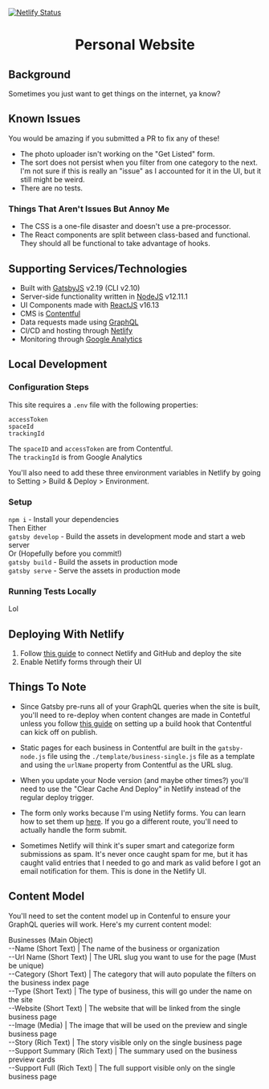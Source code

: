 [![Netlify Status](https://api.netlify.com/api/v1/badges/819c20ba-81db-4dae-83f4-a1dbe82eba5f/deploy-status)](https://app.netlify.com/sites/xenodochial-bohr-1c4dfd/deploys)

<h1 align="center">
  Personal Website
</h1>

## Background
Sometimes you just want to get things on the internet, ya know?

## Known Issues
You would be amazing if you submitted a PR to fix any of these!
- The photo uploader isn't working on the "Get Listed" form.
- The sort does not persist when you filter from one category to the next. I'm not sure if this is really an "issue" as I accounted for it in the UI, but it still might be weird.
- There are no tests.
### Things That Aren't Issues But Annoy Me
- The CSS is a one-file disaster and doesn't use a pre-processor.
- The React components are split between class-based and functional. They should all be functional to take advantage of hooks.

## Supporting Services/Technologies
- Built with [GatsbyJS](https://www.gatsbyjs.org/) v2.19 (CLI v2.10)
- Server-side functionality written in [NodeJS](https://nodejs.org/) v12.11.1
- UI Components made with [ReactJS](https://reactjs.org/) v16.13
- CMS is [Contentful](https://www.contentful.com/)
- Data requests made using [GraphQL](https://graphql.org/)
- CI/CD and hosting through [Netlify](https://www.netlify.com/)
- Monitoring through [Google Analytics](https://analytics.google.com/)

## Local Development

### Configuration Steps
This site requires a `.env` file with the following properties:

```
accessToken
spaceId
trackingId
```

The `spaceID` and `accessToken` are from Contentful.<br/>
The `trackingId` is from Google Analytics

You'll also need to add these three environment variables in Netlify by going to Setting > Build & Deploy > Environment.

### Setup
`npm i` - Install your dependencies<br/>
Then Either<br/>
`gatsby develop` - Build the assets in development mode and start a web server<br/>
Or (Hopefully before you commit!)<br/>
`gatsby build` - Build the assets in production mode<br/>
`gatsby serve` - Serve the assets in production mode<br/>

### Running Tests Locally
Lol

## Deploying With Netlify
1. Follow [this guide](https://www.netlify.com/blog/2016/09/29/a-step-by-step-guide-deploying-on-netlify/) to connect Netlify and GitHub and deploy the site
2. Enable Netlify forms through their UI

## Things To Note
- Since Gatsby pre-runs all of your GraphQL queries when the site is built, you'll need to re-deploy when content changes are made in Contetful unless you follow [this guide](https://www.contentful.com/developers/docs/tutorials/general/automate-site-builds-with-webhooks/) on setting up a build hook that Contentful can kick off on publish.

- Static pages for each business in Contentful are built in the `gatsby-node.js` file using the `./template/business-single.js` file as a template and using the `urlName` property from Contentful as the URL slug.

- When you update your Node version (and maybe other times?) you'll need to use the "Clear Cache And Deploy" in Netlify instead of the regular deploy trigger.

- The form only works because I'm using Netlify forms. You can learn how to set them up [here](https://docs.netlify.com/forms/setup/). If you go a different route, you'll need to actually handle the form submit.

- Sometimes Netlify will think it's super smart and categorize form submissions as spam. It's never once caught spam for me, but it has caught valid entries that I needed to go and mark as valid before I got an email notification for them. This is done in the Netlify UI.

## Content Model
You'll need to set the content model up in Contenful to ensure your GraphQL queries will work. Here's my current content model:

Businesses (Main Object)<br/>
--Name (Short Text) | The name of the business or organization<br/>
--Url Name (Short Text) | The URL slug you want to use for the page (Must be unique)<br/>
--Category (Short Text) | The category that will auto populate the filters on the business index page<br/>
--Type (Short Text) | The type of business, this will go under the name on the site<br/>
--Website (Short Text) | The website that will be linked from the single business page<br/>
--Image (Media) | The image that will be used on the preview and single business page<br/>
--Story (Rich Text) | The story visible only on the single business page<br/>
--Support Summary (Rich Text) | The summary used on the business preview cards<br/>
--Support Full (Rich Text) | The full support visible only on the single business page<br/>
